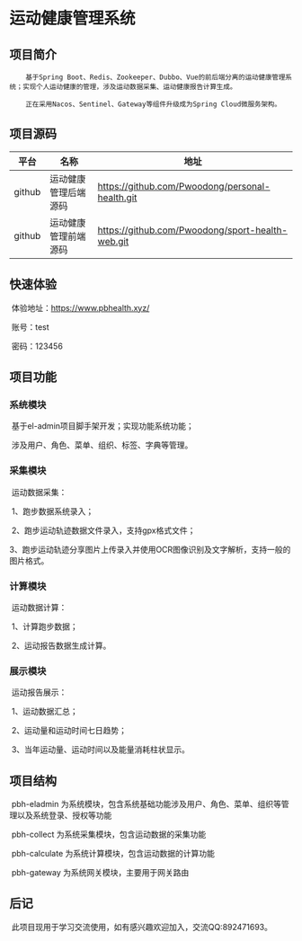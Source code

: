 # 运动健康管理系统

## 项目简介

        基于Spring Boot、Redis、Zookeeper、Dubbo、Vue的前后端分离的运动健康管理系统；实现个人运动健康的管理，涉及运动数据采集、运动健康报告计算生成。

        正在采用Nacos、Sentinel、Gateway等组件升级成为Spring Cloud微服务架构。

## 项目源码

| 平台   | 名称                 | 地址                                             |
| ------ | -------------------- | ------------------------------------------------ |
| github | 运动健康管理后端源码 | https://github.com/Pwoodong/personal-health.git  |
| github | 运动健康管理前端源码 | https://github.com/Pwoodong/sport-health-web.git |

## 快速体验

​       体验地址：https://www.pbhealth.xyz/

​       账号：test

​       密码：123456

## 项目功能

### 	系统模块

​            基于el-admin项目脚手架开发；实现功能系统功能；

​            涉及用户、角色、菜单、组织、标签、字典等管理。

### 	采集模块

​			运动数据采集：

​			1、跑步数据系统录入；

​			2、跑步运动轨迹数据文件录入，支持gpx格式文件；

​		    3、跑步运动轨迹分享图片上传录入并使用OCR图像识别及文字解析，支持一般的图片格式。

### 	计算模块

​			运动数据计算：

​			1、计算跑步数据；

​			2、运动报告数据生成计算。

### 	展示模块

​			运动报告展示：

​			1、运动数据汇总；

​			2、运动量和运动时间七日趋势；

​			3、当年运动量、运动时间以及能量消耗柱状显示。

## 项目结构

​	 	pbh-eladmin  为系统模块，包含系统基础功能涉及用户、角色、菜单、组织等管理以及系统登录、授权等功能

​	 	pbh-collect 为系统采集模块，包含运动数据的采集功能

​     	pbh-calculate 为系统计算模块，包含运动数据的计算功能

​	    pbh-gateway 为系统网关模块，主要用于网关路由 

## 后记

​		此项目现用于学习交流使用，如有感兴趣欢迎加入，交流QQ:892471693。

